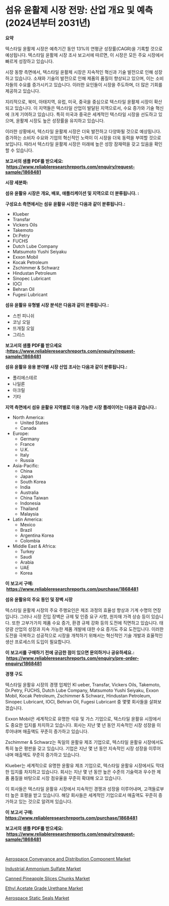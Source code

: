 <p><h1>섬유 윤활제 시장 전망: 산업 개요 및 예측 (2024년부터 2031년)</h1></p><p><strong>요약</strong></p>
<p><p>텍스타일 윤활제 시장은 예측기간 동안 13%의 연평균 성장률(CAGR)을 기록할 것으로 예상됩니다. 텍스타일 윤활제 시장 조사 보고서에 따르면, 이 시장은 모든 주요 시장에서 빠르게 성장하고 있습니다.</p><p>시장 동향 측면에서, 텍스타일 윤활제 시장은 지속적인 혁신과 기술 발전으로 인해 성장하고 있습니다. 소재와 기술의 발전으로 인해 제품의 품질이 향상되고 있으며, 이는 소비자들의 수요를 증가시키고 있습니다. 이러한 요인들이 시장을 주도하며, 더 많은 기회를 제공하고 있습니다.</p><p>지리적으로, 북미, 아태지역, 유럽, 미국, 중국을 중심으로 텍스타일 윤활제 시장이 확산되고 있습니다. 이 지역들은 텍스타일 산업이 발달된 지역으로서, 수요 증가와 기술 혁신에 크게 기여하고 있습니다. 특히 미국과 중국은 세계적인 텍스타일 시장을 선도하고 있으며, 윤활제 시장도 높은 성장률을 유지하고 있습니다.</p><p>이러한 상황에서, 텍스타일 윤활제 시장은 더욱 발전하고 다양화될 것으로 예상됩니다. 증가하는 소비자 수요와 기업의 혁신적인 노력이 이 시장을 더욱 동력을 부여할 것으로 보입니다. 따라서 텍스타일 윤활제 시장은 미래에 높은 성장 잠재력을 갖고 있음을 확인할 수 있습니다.</p></p>
<p><strong>보고서의 샘플 PDF를 받으세요: &nbsp;<a href="https://www.reliableresearchreports.com/enquiry/request-sample/1868481">https://www.reliableresearchreports.com/enquiry/request-sample/1868481</a></strong></p>
<p><strong>시장 세분화:</strong></p>
<p><strong> 섬유 윤활유 시장은 개요, 배포, 애플리케이션 및 지역으로 더 분류됩니다. :</strong></p>
<p><strong>구성요소 측면에서는 섬유 윤활유 시장은 다음과 같이 분류됩니다.:</strong></p>
<p><ul><li>Klueber</li><li>Transfar</li><li>Vickers Oils</li><li>Takemoto</li><li>Dr.Petry</li><li>FUCHS</li><li>Dutch Lube Company</li><li>Matsumoto Yushi Seiyaku</li><li>Exxon Mobil</li><li>Kocak Petroleum</li><li>Zschimmer & Schwarz</li><li>Hindustan Petroleum</li><li>Sinopec Lubricant</li><li>IOCl</li><li>Behran Oil</li><li>Fugesi Lubricant</li></ul></p>
<p><strong> 섬유 윤활유 유형별 시장 분석은 다음과 같이 분류됩니다.:</strong></p>
<p><ul><li>스핀 피니쉬</li><li>코닝 오일</li><li>뜨개질 오일</li><li>그리스</li></ul></p>
<p><strong>보고서의 샘플 PDF를 받으세요 :<a href="https://www.reliableresearchreports.com/enquiry/request-sample/1868481">https://www.reliableresearchreports.com/enquiry/request-sample/1868481</a></strong></p>
<p><strong> 섬유 윤활유 응용 분야별 시장 산업 조사는 다음과 같이 분류됩니다.:</strong></p>
<p><ul><li>폴리에스테르</li><li>나일론</li><li>아크릴</li><li>기타</li></ul></p>
<p><strong>지역 측면에서 섬유 윤활유 지역별로 이용 가능한 시장 플레이어는 다음과 같습니다.:</strong></p>
<p><ul>
    <li>
        North America:
        <ul>
            <li>United States</li>
            <li>Canada</li>
        </ul>
    </li>
    <li>
        Europe:
        <ul>
            <li>Germany</li>
            <li>France</li>
            <li>U.K.</li>
            <li>Italy</li>
            <li>Russia</li>
        </ul>
    </li>
    <li>
        Asia-Pacific:
        <ul>
            <li>China</li>
            <li>Japan</li>
            <li>South Korea</li>
            <li>India</li>
            <li>Australia</li>
            <li>China Taiwan</li>
            <li>Indonesia</li>
            <li>Thailand</li>
            <li>Malaysia</li>
        </ul>
    </li>
    <li>
        Latin America:
        <ul>
            <li>Mexico</li>
            <li>Brazil</li>
            <li>Argentina Korea</li>
            <li>Colombia</li>
        </ul>
    </li>
    <li>
        Middle East & Africa:
        <ul>
            <li>Turkey</li>
            <li>Saudi</li>
            <li>Arabia</li>
            <li>UAE</li>
            <li>Korea</li>
        </ul>
    </li>
    </ul></p>
<p><strong>이 보고서 구매: &nbsp;<a href="https://www.reliableresearchreports.com/purchase/1868481">https://www.reliableresearchreports.com/purchase/1868481</a></strong></p>
<p><strong>섬유 윤활유의 주요 동인 및 장벽 시장</strong></p>
<p><p>텍스타일 윤활제 시장의 주요 주행요인은 제조 과정의 효율성 향상과 기계 수명의 연장입니다. 그러나 시장 진입 장벽은 규제 및 인증 요구 사항, 원자재 가격 상승 등이 있습니다. 또한 고부가가치 제품 수요 증가, 환경 규제 강화 등의 도전에 직면하고 있습니다. 태양광 산업의 성장과 지속 가능한 제품 개발에 대한 수요 증가도 주요 도전입니다. 이러한 도전을 극복하고 성공적으로 시장을 개척하기 위해서는 혁신적인 기술 개발과 효율적인 생산 프로세스의 도입이 필요합니다.</p></p>
<p><strong>이 보고서를 구매하기 전에 궁금한 점이 있으면 문의하거나 공유하세요.: &nbsp;<a href="https://www.reliableresearchreports.com/enquiry/pre-order-enquiry/1868481">https://www.reliableresearchreports.com/enquiry/pre-order-enquiry/1868481</a></strong></p>
<p><strong>경쟁 구도</strong></p>
<p><p>텍스타일 윤활유 시장의 경쟁 업체인 Kl ueber, Transfar, Vickers Oils, Takemoto, Dr.Petry, FUCHS, Dutch Lube Company, Matsumoto Yushi Seiyaku, Exxon Mobil, Kocak Petroleum, Zschimmer & Schwarz, Hindustan Petroleum, Sinopec Lubricant, IOCl, Behran Oil, Fugesi Lubricant 중 몇몇 회사들을 살펴보겠습니다.</p><p>Exxon Mobil은 세계적으로 유명한 석유 및 가스 기업으로, 텍스타일 윤활유 시장에서도 중요한 입지를 차지하고 있습니다. 회사는 지난 몇 년 동안 지속적인 시장 성장을 이루어내며 매출액도 꾸준히 증가하고 있습니다.</p><p>Zschimmer & Schwarz는 독일의 윤활유 제조 기업으로, 텍스타일 윤활유 시장에서도 특히 높은 평판을 갖고 있습니다. 기업은 지난 몇 년 동안 지속적인 시장 성장을 이루어내며 매출액도 꾸준히 증가하고 있습니다.</p><p>Klueber는 세계적으로 유명한 윤활유 제조 기업으로, 텍스타일 윤활유 시장에서도 막대한 입지를 차지하고 있습니다. 회사는 지난 몇 년 동안 높은 수준의 기술력과 우수한 제품 품질을 바탕으로 시장 점유율을 꾸준히 확대해 오고 있습니다.</p><p>이 회사들은 텍스타일 윤활유 시장에서 지속적인 경쟁과 성장을 이루어내며, 고객들로부터 높은 호평을 받고 있습니다. 해당 회사들은 세계적인 기업으로서 매출액도 꾸준히 증가하고 있는 것으로 알려져 있습니다.</p></p>
<p><strong>이 보고서 구매: &nbsp; <a href="https://www.reliableresearchreports.com/purchase/1868481">https://www.reliableresearchreports.com/purchase/1868481</a></strong></p>
<p><strong>보고서의 샘플 PDF를 받으세요: &nbsp;<a href="https://www.reliableresearchreports.com/enquiry/request-sample/1868481">https://www.reliableresearchreports.com/enquiry/request-sample/1868481</a></strong><strong></strong></p>
<p>&nbsp;</p>
<p><p><a href="https://issuu.com/reportprime-2/docs/aerospace-conveyance-and-distribution-component-ma">Aerospace Conveyance and Distribution Component Market</a></p><p><a href="https://github.com/derrinmiltonellis35gcl/Market-Research-Report-List-1/blob/main/industrial-ammonium-sulfate-market.md">Industrial Ammonium Sulfate Market</a></p><p><a href="https://view.publitas.com/reportprime-1/canned-pineapple-slices-chunks-market-research-report-reveals-the-latest-trends-and-opportunities-of-this-market-for-period-from-2024-2031/">Canned Pineapple Slices Chunks Market</a></p><p><a href="https://github.com/Chiragrp22/Market-Research-Report-List-3/blob/main/ethyl-acetate-grade-urethane-market.md">Ethyl Acetate Grade Urethane Market</a></p><p><a href="https://issuu.com/reportprime-2/docs/aerospace-static-seals-market-size-2030.pptx">Aerospace Static Seals Market</a></p></p>